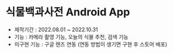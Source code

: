 # 식물백과사전 Android App
- 제작기간 : 2022.08.01 ~ 2022.10.31
- 기능 : 카메라 촬영 기능, 오늘의 식물 추천, 검색 기능
- 미구현 기능 : 구글 렌즈 연동 (연동 방법이 생기면 구현 후 스토어 배포)
